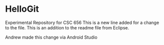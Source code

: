 # HelloGit
Experimental Repository for CSC 656
This is a new line added for a change to the file.
This is an addition to the readme file from Eclipse.

Andrew made this change via Android Studio
